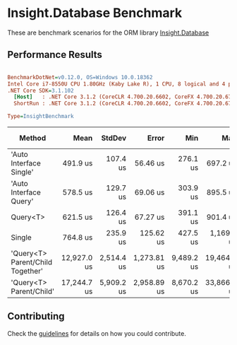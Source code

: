 # Insight.Database Benchmark

These are benchmark scenarios for the ORM library [Insight.Database](https://github.com/jonwagner/Insight.Database)

## Performance Results

``` ini

BenchmarkDotNet=v0.12.0, OS=Windows 10.0.18362
Intel Core i7-8550U CPU 1.80GHz (Kaby Lake R), 1 CPU, 8 logical and 4 physical cores
.NET Core SDK=3.1.102
  [Host]   : .NET Core 3.1.2 (CoreCLR 4.700.20.6602, CoreFX 4.700.20.6702), X64 RyuJIT  [AttachedDebugger]
  ShortRun : .NET Core 3.1.2 (CoreCLR 4.700.20.6602, CoreFX 4.700.20.6702), X64 RyuJIT

Type=InsightBenchmark  

```

|                           Method |        Mean |     StdDev |       Error |        Min |         Max |     Op/s | Gen 0 | Gen 1 | Gen 2 | Allocated |
|--------------------------------- |------------:|-----------:|------------:|-----------:|------------:|---------:|------:|------:|------:|----------:|
|          &#39;Auto Interface Single&#39; |    491.9 us |   107.4 us |    56.46 us |   276.1 us |    697.2 us | 2,033.01 |     - |     - |     - |   18.2 KB |
|           &#39;Auto Interface Query&#39; |    578.5 us |   129.7 us |    69.06 us |   303.9 us |    895.5 us | 1,728.53 |     - |     - |     - |   18.2 KB |
|                         Query&lt;T&gt; |    621.5 us |   126.4 us |    67.27 us |   391.1 us |    901.4 us | 1,609.02 |     - |     - |     - |  17.88 KB |
|                           Single |    764.8 us |   235.9 us |   125.62 us |   427.5 us |  1,169.5 us | 1,307.57 |     - |     - |     - |   17.9 KB |
| &#39;Query&lt;T&gt; Parent/Child Together&#39; | 12,927.0 us | 2,514.4 us | 1,273.81 us | 9,489.2 us | 19,464.5 us |    77.36 |     - |     - |     - |  39.54 KB |
|          &#39;Query&lt;T&gt; Parent/Child&#39; | 17,244.7 us | 5,909.2 us | 2,958.89 us | 8,670.2 us | 33,866.5 us |    57.99 |     - |     - |     - |  39.52 KB |

## Contributing

Check the [guidelines](https://github.com/Jaxelr/InsightBenchmark/blob/master/.github/CONTRIBUTING.md) for details on how you could contribute.
